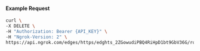 <!-- Code generated for API Clients. DO NOT EDIT. -->

#### Example Request

```bash
curl \
-X DELETE \
-H "Authorization: Bearer {API_KEY}" \
-H "Ngrok-Version: 2" \
https://api.ngrok.com/edges/https/edghts_2ZGowudiPBQ4RiHpD1bt9GbV36G/routes/edghtsrt_2ZGowwo13k5BWCydZpyOBwxEFcT/websocket_tcp_converter
```
